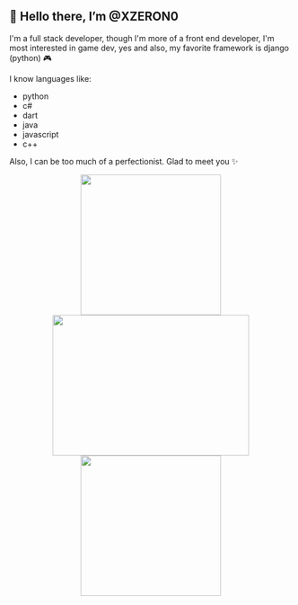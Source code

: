 👋 Hello there, I’m @XZERON0
---


I'm a full stack developer, though I'm more of a front end developer, I'm most interested in game dev, yes and also, my favorite framework is django (python) 🎮

I know languages like: 
- python
- c#
- dart
- java
- javascript
- c++

Also, I can be too much of a perfectionist. Glad to meet you ✨

<p align="center">
  <img src="https://github.com/user-attachments/assets/82d38a27-8929-4e6e-ac7a-463c5ea3d275"  width="250" height="250"/>
  <img src="https://github.com/user-attachments/assets/c9e1f0b3-a99d-45a6-8c5e-5aa77cbfaff7" width="350" height="250" />
<img src="https://github.com/user-attachments/assets/aecb432f-7683-40af-9133-26733c379b63" width="250" height="250" />

</p>
<!---
XZERON0/XZERON0 is a ✨ special ✨ repository because its `README.md` (this file) appears on your GitHub profile.
You can click the Preview link to take a look at your changes.
--->
